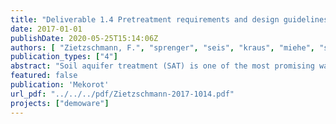 ```yaml
---
title: "Deliverable 1.4 Pretreatment requirements and design guidelines for SAT technologies - DEMOWARE"
date: 2017-01-01
publishDate: 2020-05-25T15:14:06Z
authors: [ "Zietzschmann, F.", "sprenger", "seis", "kraus", "miehe", "schwarzmueller", "Vilanova, E.", "Bayer, M.", "Lakretz, A.", "Cikurel, H.", "Gelman, E.", "David, I." ]
publication_types: ["4"]
abstract: "Soil aquifer treatment (SAT) is one of the most promising water reclamation and storage techniques in water reuse. This document summarizes the experiences gained in two full scale sites (Shafdan and El Port de la Selva) focused on overcoming the barriers associated with this low-cost technology."
featured: false
publication: 'Mekorot'
url_pdf: "../../../pdf/Zietzschmann-2017-1014.pdf"
projects: ["demoware"]
---
```



